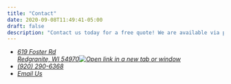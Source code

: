 ```yaml
---
title: "Contact"
date: 2020-09-08T11:49:41-05:00
draft: false
description: "Contact us today for a free quote! We are available via phone, text, or email."
---
```

<address>

* <a href="https://www.google.com/maps/dir//Growing+Green+Tree+Care+%26+Landscaping,+619+Foster+Rd,+Redgranite,+WI+54970/" target="_blank" rel="noopener">
  619 Foster Rd<br>
  Redgranite, WI 54970<img src="/icons/pop_out.svg" alt="Open link in a new tab or window" class="pop_out"></a>
* <a href="tel:+19202906368">(920) 290-6368</a>
* <a href="/email/">Email Us</a>

</address>
